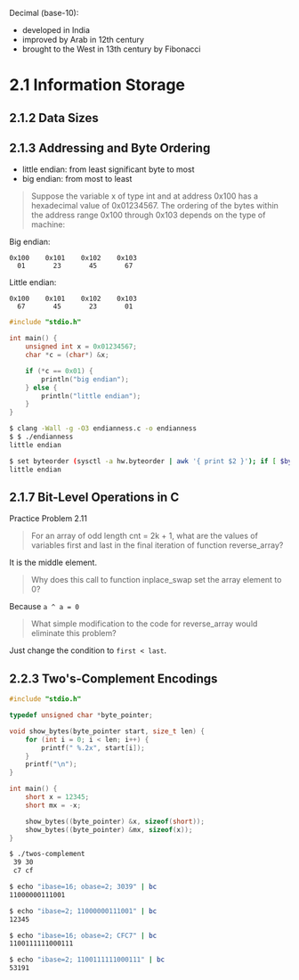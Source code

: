 Decimal (base-10):

- developed in India
- improved by Arab in 12th century
- brought to the West in 13th century by Fibonacci

# 2.1 Information Storage

## 2.1.2 Data Sizes

## 2.1.3 Addressing and Byte Ordering

- little endian: from least significant byte to most
- big endian: from most to least

> Suppose the variable x of type int and at address 0x100 has a hexadecimal value of 0x01234567. 
> The ordering of the bytes within the address range 0x100 through 0x103 depends on the type of machine:

Big endian:

```
0x100    0x101    0x102    0x103
  01       23       45       67
```

Little endian:

```
0x100    0x101    0x102    0x103
  67       45       23       01
```

```c
#include "stdio.h"

int main() {
    unsigned int x = 0x01234567;
    char *c = (char*) &x;

    if (*c == 0x01) {
        println("big endian");
    } else {
        println("little endian");
    }
}
```

```sh
$ clang -Wall -g -O3 endianness.c -o endianness
$ $ ./endianness
little endian
```

```sh
$ set byteorder (sysctl -a hw.byteorder | awk '{ print $2 }'); if [ $byteorder = "1234" ]; echo "little endian"; else; echo "big endian"; end
little endian
```

## 2.1.7 Bit-Level Operations in C

Practice Problem 2.11

> For an array of odd length cnt = 2k + 1, what are the values of variables first and last in the final iteration of function reverse_array?

It is the middle element.

> Why does this call to function inplace_swap set the array element to 0?

Because `a ^ a = 0`

> What simple modification to the code for reverse_array would eliminate this problem?

Just change the condition to `first < last`.

## 2.2.3 Two's-Complement Encodings

```c
#include "stdio.h"

typedef unsigned char *byte_pointer;

void show_bytes(byte_pointer start, size_t len) {
    for (int i = 0; i < len; i++) {
        printf(" %.2x", start[i]);
    }
    printf("\n");
}

int main() {
    short x = 12345;
    short mx = -x;

    show_bytes((byte_pointer) &x, sizeof(short));
    show_bytes((byte_pointer) &mx, sizeof(x));
}

```

```sh
$ ./twos-complement
 39 30
 c7 cf
```

```sh
$ echo "ibase=16; obase=2; 3039" | bc
11000000111001

$ echo "ibase=2; 11000000111001" | bc
12345

$ echo "ibase=16; obase=2; CFC7" | bc
1100111111000111

$ echo "ibase=2; 1100111111000111" | bc
53191
```